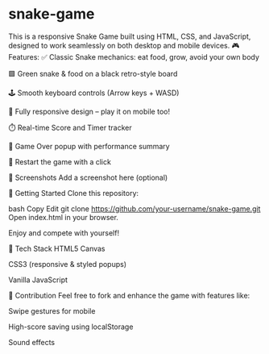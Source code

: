 # snake-game
This is a responsive Snake Game built using HTML, CSS, and JavaScript, designed to work seamlessly on both desktop and mobile devices.
🎮 Features:
✅ Classic Snake mechanics: eat food, grow, avoid your own body

🟩 Green snake & food on a black retro-style board

🕹️ Smooth keyboard controls (Arrow keys + WASD)

📱 Fully responsive design – play it on mobile too!

⏱️ Real-time Score and Timer tracker

🧾 Game Over popup with performance summary

🔁 Restart the game with a click

📸 Screenshots
Add a screenshot here (optional)

🚀 Getting Started
Clone this repository:

bash
Copy
Edit
git clone https://github.com/your-username/snake-game.git
Open index.html in your browser.

Enjoy and compete with yourself!

📂 Tech Stack
HTML5 Canvas

CSS3 (responsive & styled popups)

Vanilla JavaScript

🙌 Contribution
Feel free to fork and enhance the game with features like:

Swipe gestures for mobile

High-score saving using localStorage

Sound effects

